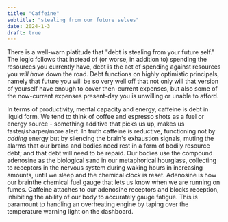 ```yaml
---
title: "Caffeine"
subtitle: "stealing from our future selves"
date: 2024-1-3
draft: true
---
```

There is a well-warn platitude that "debt is stealing from your future self." The logic follows that instead of (or worse, in addition to) spending the resources you currently have, debt is the act of spending against resources you _will have_ down the road. Debt functions on highly optimistic principals, namely that future you will be so very well off that not only will that version of yourself have enough to cover then-current expenses, but also some of the now-current expenses present-day you is unwilling or unable to afford. 

In terms of productivity, mental capacity and energy, caffeine is debt in liquid form.    We tend to think of coffee and espresso shots as a fuel or energy source - something additive that picks us up, makes us faster/sharper/more alert. In truth caffeine is reductive, functioning not by _adding_ energy but by silencing the brain's exhaustion signals, muting the alarms that our brains and bodies need rest in a form of bodily resource debt; and that debt will need to be repaid. 
Our bodies use the compound adenosine as the biological sand in our metaphorical hourglass, collecting to receptors in the nervous system during waking hours in increasing amounts, until we sleep and the chemical clock is reset. Adenosine is how our brainthe chemical fuel gauge that lets us know when we are running on fumes. Caffeine attaches to our adenosine receptors and blocks reception, inhibiting the ability of our body to accurately gauge fatigue. This is paramount to handling an overheating engine by taping over the temperature warning light on the dashboard.  
<!--stackedit_data:
eyJoaXN0b3J5IjpbNDM2NjM5MDYsMjA5ODMxNzA1NywtMjAzMz
UxMDIwLC0xNjE0MDM5Mjk3LC0zNjE2MzUwNTEsLTM1MTI5MzM1
MF19
-->